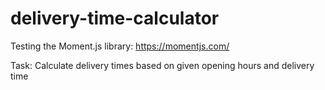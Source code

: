 # delivery-time-calculator
Testing the Moment.js library: https://momentjs.com/

Task: Calculate delivery times based on given opening hours and delivery time
